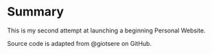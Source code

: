 # Summary
This is my second attempt at launching a beginning Personal Website.

Source code is adapted from @giotsere on GitHub.
